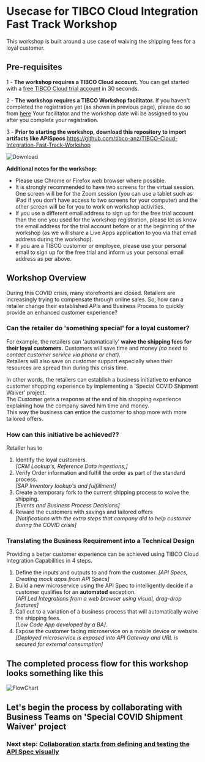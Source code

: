 
# Usecase for TIBCO Cloud Integration Fast Track Workshop
This workshop is built around a use case of waiving the shipping fees for a loyal customer.

## Pre-requisites

1 - **The workshop requires a TIBCO Cloud account.**  You can get started with a [free TIBCO Cloud trial account](trialsignup.md) in 30 seconds.

2 - **The workshop requires a TIBCO Workshop facilitator.**
  If you haven't completed the registration yet (as shown in previous page), please do so from [here](https://www.tibco.com/tibco-cloud-integration-workshop)
  Your facilitator and the workshop date will be assigned to you after you complete your registration.

3 - **Prior to starting the workshop, download this repository to import artifacts like APISpecs**
https://github.com/tibco-anz/TIBCO-Cloud-Integration-Fast-Track-Workshop

![Download](/images/ozgitzip1.png)

**Additional notes for the workshop:**

- Please use Chrome or Firefox web browser where possible.
- It is strongly recommended to have two screens for the virtual session. One screen will be for the Zoom session (you can use a tablet such as iPad if you don’t have access to two screens for your computer) and the other screen will be for you to work on workshop activities.
- If you use a different email address to sign up for the free trial account than the one you used for the workshop registration, please let us know the email address for the trial account before or at the beginning of the workshop (as we will share a Live Apps application to you via that email address during the workshop).
- If you are a TIBCO customer or employee, please use your personal email to sign up for the free trial and inform us your personal email address as per above.


## Workshop Overview
During this COVID crisis, many storefronts are closed. Retailers are increasingly trying to compensate through online sales.
So, how can a retailer change their established APIs and Business Process to quickly provide an enhanced customer experience?

### Can the retailer do 'something special' for a loyal customer?  
For example, the retailers can 'automatically' **waive the shipping fees for their loyal customers.**
Customers will save time and money *(no need to contact customer service via phone or chat)*.  
Retailers will also save on customer support especially when their resources are spread thin during this crisis time.  

In other words, the retailers can establish a business initiative to enhance customer shopping experience by implementing a 'Special COVID Shipment Waiver' project.  
The Customer gets a response at the end of his shopping experience explaining how the company saved him time and money.  
This way the business can entice the customer to shop more with more tailored offers.

### How can this initiative be achieved??  
Retailer has to
1) Identify the loyal customers.  
*[CRM Lookup's, Reference Data ingestions,]*
2) Verify Order information and fulfill the order as part of the standard process.  
*[SAP Inventory lookup's and fulfillment]*
3) Create a temporary fork to the current shipping process to waive the shipping.  
*[Events and Business Process Decisions]*
4) Reward the customers with savings and tailored offers   
*[Notifications with the extra steps that company did to help customer during the COVID crisis]*   

### Translating the Business Requirement into a Technical Design
Providing a better customer experience can be achieved using TIBCO Cloud Integration Capabilities in 4 steps.  
1) Define the inputs and outputs to and from the customer.
*[API Specs, Creating mock apps from API Specs]*
2) Build a new microservice using the API Spec to intelligently decide if a customer qualifies for an **automated** exception.  
*[API Led Integrations from a web browser using visual, drag-drop features]*
3) Call out to a variation of a business process that will automatically waive the shipping fees.  
*[Low Code App developed by a BA]*.
4) Expose the customer facing microservice on a mobile device or website.
*[Deployed microservice is exposed into API Gateway and URL is secured for external consumption]*


## The completed process flow for this workshop looks something like this
![FlowChart](/images/FlowChart.png)

## Let's begin the process by collaborating with Business Teams on 'Special COVID Shipment Waiver' project
### Next step: [Collaboration starts from defining and testing the API Spec visually](0.apispec.md)
